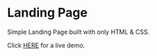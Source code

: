 # Landing Page

Simple Landing Page built with only HTML & CSS.

Click [HERE](https://till-taeubrich.github.io/Landing-Page/) for a live demo.
